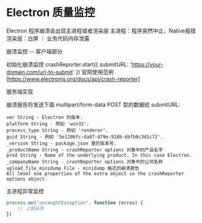# Electron 质量监控

Electron 程序崩溃会出现主进程或者渲染层
主进程：程序突然中止，Native报错
渲染层：白屏 ｜ 业务代码内存泄露


崩溃监控 -- 客户端部分

初始化崩溃监控 crashReporter.start({ submitURL: 'https://your-domain.com/url-to-submit' })  官网使用范例[https://www.electronjs.org/docs/api/crash-reporter]

服务端实现

崩溃报告将发送下面 multipart/form-data POST 型的数据给 submitURL:

    ver String - Electron 的版本.
    platform String - 例如 'win32'.
    process_type String - 例如 'renderer'.
    guid String - 例如 '5e1286fc-da97-479e-918b-6bfb0c3d1c72'.
    _version String - package.json 里的版本号.
    _productName String - crashReporter options 对象中的产品名字
    prod String - Name of the underlying product. In this case Electron.
    _companyName String - crashReporter options 对象中的公司名称
    upload_file_minidump File - minidump 格式的崩溃报告
    All level one properties of the extra object in the crashReporter options object.


主进程异常监控

```js
process.on("uncaughtException", function (erros) {
    // 上报异常
})
```
